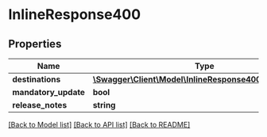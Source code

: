 # InlineResponse400

## Properties
Name | Type | Description | Notes
------------ | ------------- | ------------- | -------------
**destinations** | [**\Swagger\Client\Model\InlineResponse400Destinations[]**](InlineResponse400Destinations.md) |  | [optional] 
**mandatory_update** | **bool** |  | [optional] 
**release_notes** | **string** |  | [optional] 

[[Back to Model list]](../README.md#documentation-for-models) [[Back to API list]](../README.md#documentation-for-api-endpoints) [[Back to README]](../README.md)


